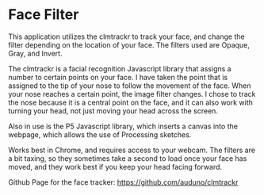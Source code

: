 # Face Filter

This application utilizes the clmtrackr to track your face, and change the filter depending on the location of your face. The filters used are Opaque, Gray, and Invert.

The clmtrackr is a facial recognition Javascript library that assigns a number to 
certain points on your face. I have taken the point that is assigned to the tip of your
nose to follow the movement of the face. When your nose reaches a certain point, the image filter changes. I chose to track the nose because it is a central point on the face, and it can also work with turning your head, not just moving your head across the screen. 

Also in use is the P5 Javascript library, which inserts a canvas into the webpage, which allows the use of Processing sketches. 

Works best in Chrome, and requires access to your webcam. The filters are a bit taxing, so they sometimes take a second to load once your face has moved, and they work best if you keep your head facing forward. 

Github Page for the face tracker: https://github.com/auduno/clmtrackr